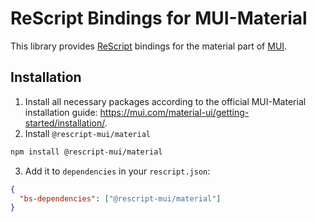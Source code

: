 # ReScript Bindings for MUI-Material

This library provides [ReScript](https://rescript-lang.org/) bindings for the material part of [MUI](https://mui.com/).

## Installation

1. Install all necessary packages according to the official MUI-Material installation guide: https://mui.com/material-ui/getting-started/installation/.
2. Install `@rescript-mui/material`

```sh
npm install @rescript-mui/material
```

3. Add it to `dependencies` in your `rescript.json`:

```json
{
  "bs-dependencies": ["@rescript-mui/material"]
}
```
